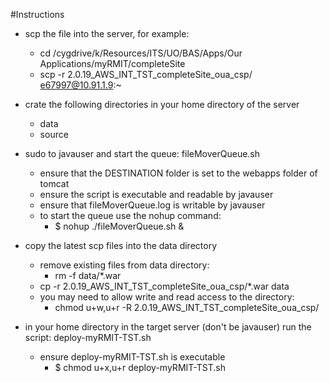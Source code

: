 #Instructions
* scp the file into the server, for example:
    - cd /cygdrive/k/Resources/ITS/UO/BAS/Apps/Our Applications/myRMIT/completeSite
    - scp -r 2.0.19_AWS_INT_TST_completeSite_oua_csp/ e67997@10.91.1.9:~

* crate the following directories in your home directory of the server
    - data
    - source

* sudo to javauser and start the queue: fileMoverQueue.sh
    - ensure that the DESTINATION folder is set to the webapps folder of tomcat
    - ensure the script is executable and readable by javauser
    - ensure that fileMoverQueue.log is writable by javauser
    - to start the queue use the nohup command:
        + $ nohup ./fileMoverQueue.sh & 

* copy the latest scp files into the data directory
    - remove existing files from data directory:
        + rm -f data/*.war
    - cp -r 2.0.19_AWS_INT_TST_completeSite_oua_csp/*.war data
    - you may need to allow write and read access to the directory:
        + chmod u+w,u+r -R 2.0.19_AWS_INT_TST_completeSite_oua_csp/

* in your home directory in the target server (don't be javauser) run the script: deploy-myRMIT-TST.sh
    - ensure deploy-myRMIT-TST.sh is executable
        + $ chmod u+x,u+r deploy-myRMIT-TST.sh
